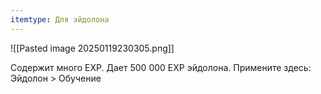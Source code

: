 ```yaml
---
itemtype: Для эйдолона
---
```


![[Pasted image 20250119230305.png]]

Содержит много EXP. Дает 500 000 EXP эйдолона.
Примените здесь: Эйдолон > Обучение